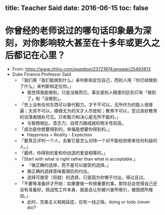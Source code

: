 title: Teacher Said
date: 2016-06-15
toc: false
---

# 你曾经的老师说过的哪句话印象最为深刻，对你影响较大甚至在十多年或更久之后都记在心里？

- From: <https://www.zhihu.com/question/23721974/answer/25493813>
- Duke Finance Professor Said
    - 「我们用『我们能做到什么』来判断和定位自己，而别人用『你已经做到了什么』来判断和定位你。」
        - 我觉得我能做到，只是没做而已。事实是别人眼里的区别只有「做到了」和「没做到」。
    - 「世上没有任何东西可以替代毅力。才干不可以，无所作为的能人很普遍；天资不可以，碌碌无为的天才人尽皆知；教育不可以，受过良好教育的没落者随处可见。只有毅力和决心是无所不能的。」
        - 与智商相比，意志力、自控力跟成就的相关性较高。
    - 「成功是你想要得到的，幸福是想要你得到的。」
        - Happiness = Reality - Expection
    - 「要真正评判一个人，去看它是怎么对待一个对不能给他带来任何利益的人。」
    - 「最终，你得到的爱和你创造的爱是相等的。」
    - 「Start with what is right rather than what is acceptable.」
        - 「做正确的选择，而不是可以接受的选择。」
        - 做正确的选择意味着艰巨的付出。
        - 选择可接受（将就）的选择，只是因为你懒于付出，得过且过。
    - 「不要等准备好才开始：如果要做一件很重要的事，那你总会觉得自己还没有准备好。挑战性工作本身，就是会让你被兴奋所吸引，被困惑所推动。」
        - 此时，完美主义和拖延症，仅有一线之隔，doing or todo (never do)?

